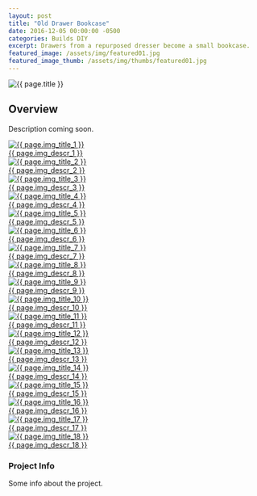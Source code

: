```yaml
---
layout: post
title: "Old Drawer Bookcase"
date: 2016-12-05 00:00:00 -0500
categories: Builds DIY
excerpt: Drawers from a repurposed dresser become a small bookcase.
featured_image: /assets/img/featured01.jpg
featured_image_thumb: /assets/img/thumbs/featured01.jpg
---
```


<div class="row">
<div class="col-lg-8">

<img src="{{ page.featured_image }}" alt="{{ page.title }}">

<h2>Overview</h2>
<p>Description coming soon.</p>

<div class="gallery">
<a href="{{ page.img_large_1 }}" class="glightbox1" data-glightbox="title: {{ page.img_title_1 }}; descPosition: right;">
<img src="{{ page.img_small_1 }}" alt="{{ page.img_title_1 }}">
<div class="glightbox-desc">{{ page.img_descr_1 }}</div>
</a>

<a href="{{ page.img_large_2 }}" class="glightbox1" data-glightbox="title: {{ page.img_title_2 }}; descPosition: right;">
<img src="{{ page.img_small_2 }}" alt="{{ page.img_title_2 }}">
<div class="glightbox-desc">{{ page.img_descr_2 }}</div>
</a>

<a href="{{ page.img_large_3 }}" class="glightbox1" data-glightbox="title: {{ page.img_title_3 }}; descPosition: right;">
<img src="{{ page.img_small_3 }}" alt="{{ page.img_title_3 }}">
<div class="glightbox-desc">{{ page.img_descr_3 }}</div>
</a>

<a href="{{ page.img_large_4 }}" class="glightbox1" data-glightbox="title: {{ page.img_title_4 }}; descPosition: right;">
<img src="{{ page.img_small_4 }}" alt="{{ page.img_title_4 }}">
<div class="glightbox-desc">{{ page.img_descr_4 }}</div>
</a>

<a href="{{ page.img_large_5 }}" class="glightbox1" data-glightbox="title: {{ page.img_title_5 }}; descPosition: right;">
<img src="{{ page.img_small_5 }}" alt="{{ page.img_title_5 }}">
<div class="glightbox-desc">{{ page.img_descr_5 }}</div>
</a>

<a href="{{ page.img_large_6 }}" class="glightbox1" data-glightbox="title: {{ page.img_title_6 }}; descPosition: right;">
<img src="{{ page.img_small_6 }}" alt="{{ page.img_title_6 }}">
<div class="glightbox-desc">{{ page.img_descr_6 }}</div>
</a>

<a href="{{ page.img_large_7 }}" class="glightbox1" data-glightbox="title: {{ page.img_title_7 }}; descPosition: right;">
<img src="{{ page.img_small_7 }}" alt="{{ page.img_title_7 }}">
<div class="glightbox-desc">{{ page.img_descr_7 }}</div>
</a>

<a href="{{ page.img_large_8 }}" class="glightbox1" data-glightbox="title: {{ page.img_title_8 }}; descPosition: right;">
<img src="{{ page.img_small_8 }}" alt="{{ page.img_title_8 }}">
<div class="glightbox-desc">{{ page.img_descr_8 }}</div>
</a>

<a href="{{ page.img_large_9 }}" class="glightbox1" data-glightbox="title: {{ page.img_title_9 }}; descPosition: right;">
<img src="{{ page.img_small_9 }}" alt="{{ page.img_title_9 }}">
<div class="glightbox-desc">{{ page.img_descr_9 }}</div>
</a>

<a href="{{ page.img_large_10 }}" class="glightbox1" data-glightbox="title: {{ page.img_title_10 }}; descPosition: right;">
<img src="{{ page.img_small_10 }}" alt="{{ page.img_title_10 }}">
<div class="glightbox-desc">{{ page.img_descr_10 }}</div>
</a>

<a href="{{ page.img_large_11 }}" class="glightbox1" data-glightbox="title: {{ page.img_title_11 }}; descPosition: right;">
<img src="{{ page.img_small_11 }}" alt="{{ page.img_title_11 }}">
<div class="glightbox-desc">{{ page.img_descr_11 }}</div>
</a>

<a href="{{ page.img_large_12 }}" class="glightbox1" data-glightbox="title: {{ page.img_title_12 }}; descPosition: right;">
<img src="{{ page.img_small_12 }}" alt="{{ page.img_title_12 }}">
<div class="glightbox-desc">{{ page.img_descr_12 }}</div>
</a>


<a href="{{ page.img_large_13 }}" class="glightbox1" data-glightbox="title: {{ page.img_title_13 }}; descPosition: right;">
<img src="{{ page.img_small_13 }}" alt="{{ page.img_title_13 }}">
<div class="glightbox-desc">{{ page.img_descr_13 }}</div>
</a>

<a href="{{ page.img_large_14 }}" class="glightbox1" data-glightbox="title: {{ page.img_title_14 }}; descPosition: right;">
<img src="{{ page.img_small_14 }}" alt="{{ page.img_title_14 }}">
<div class="glightbox-desc">{{ page.img_descr_14 }}</div>
</a>

<a href="{{ page.img_large_15 }}" class="glightbox1" data-glightbox="title: {{ page.img_title_15 }}; descPosition: right;">
<img src="{{ page.img_small_15 }}" alt="{{ page.img_title_15 }}">
<div class="glightbox-desc">{{ page.img_descr_15 }}</div>
</a>

<a href="{{ page.img_large_16 }}" class="glightbox1" data-glightbox="title: {{ page.img_title_16 }}; descPosition: right;">
<img src="{{ page.img_small_16 }}" alt="{{ page.img_title_16 }}">
<div class="glightbox-desc">{{ page.img_descr_16 }}</div>
</a>

<a href="{{ page.img_large_17 }}" class="glightbox1" data-glightbox="title: {{ page.img_title_17 }}; descPosition: right;">
<img src="{{ page.img_small_17 }}" alt="{{ page.img_title_17 }}">
<div class="glightbox-desc">{{ page.img_descr_17 }}</div>
</a>

<a href="{{ page.img_large_18 }}" class="glightbox1" data-glightbox="title: {{ page.img_title_18 }}; descPosition: right;">
<img src="{{ page.img_small_18 }}" alt="{{ page.img_title_18 }}">
<div class="glightbox-desc">{{ page.img_descr_18 }}</div>
</a>
</div>

</div>
<div class="col-lg-4">
	<div class="sidebar-block">
		<h3>Project Info</h3>
		<p>Some info about the project.</p>
	</div>
</div>
</div>
